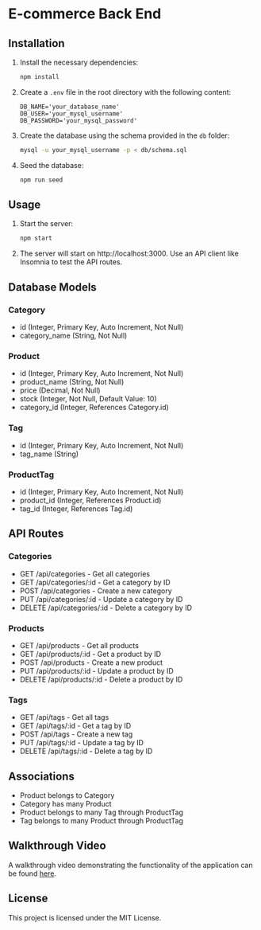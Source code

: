 # E-commerce Back End

## Installation

1. Install the necessary dependencies:
    ```sh
    npm install
    ```

2. Create a `.env` file in the root directory with the following content:
    ```plaintext
    DB_NAME='your_database_name'
    DB_USER='your_mysql_username'
    DB_PASSWORD='your_mysql_password'
    ```

3. Create the database using the schema provided in the `db` folder:
    ```sh
    mysql -u your_mysql_username -p < db/schema.sql
    ```

4. Seed the database:
    ```sh
    npm run seed
    ```

## Usage

1. Start the server:
    ```sh
    npm start
    ```

2. The server will start on http://localhost:3000. Use an API client like Insomnia to test the API routes.

## Database Models

### Category
- id (Integer, Primary Key, Auto Increment, Not Null)
- category_name (String, Not Null)

### Product
- id (Integer, Primary Key, Auto Increment, Not Null)
- product_name (String, Not Null)
- price (Decimal, Not Null)
- stock (Integer, Not Null, Default Value: 10)
- category_id (Integer, References Category.id)

### Tag
- id (Integer, Primary Key, Auto Increment, Not Null)
- tag_name (String)

### ProductTag
- id (Integer, Primary Key, Auto Increment, Not Null)
- product_id (Integer, References Product.id)
- tag_id (Integer, References Tag.id)

## API Routes

### Categories
- GET /api/categories - Get all categories
- GET /api/categories/:id - Get a category by ID
- POST /api/categories - Create a new category
- PUT /api/categories/:id - Update a category by ID
- DELETE /api/categories/:id - Delete a category by ID

### Products
- GET /api/products - Get all products
- GET /api/products/:id - Get a product by ID
- POST /api/products - Create a new product
- PUT /api/products/:id - Update a product by ID
- DELETE /api/products/:id - Delete a product by ID

### Tags
- GET /api/tags - Get all tags
- GET /api/tags/:id - Get a tag by ID
- POST /api/tags - Create a new tag
- PUT /api/tags/:id - Update a tag by ID
- DELETE /api/tags/:id - Delete a tag by ID

## Associations
- Product belongs to Category
- Category has many Product
- Product belongs to many Tag through ProductTag
- Tag belongs to many Product through ProductTag

## Walkthrough Video

A walkthrough video demonstrating the functionality of the application can be found [here](#).

## License

This project is licensed under the MIT License.

